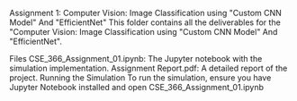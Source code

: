 
Assignment 1: Computer Vision: Image Classification using "Custom CNN Model" And "EfficientNet"
This folder contains all the deliverables for the "Computer Vision: Image Classification using "Custom CNN Model" And "EfficientNet".

Files
CSE_366_Assignment_01.ipynb: The Jupyter notebook with the simulation implementation.
Assignment Report.pdf: A detailed report of the project.
Running the Simulation
To run the simulation, ensure you have Jupyter Notebook installed and open CSE_366_Assignment_01.ipynb
